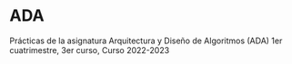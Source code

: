# ADA
Prácticas de la asignatura Arquitectura y Diseño de Algoritmos (ADA) 1er cuatrimestre, 3er curso, Curso 2022-2023
